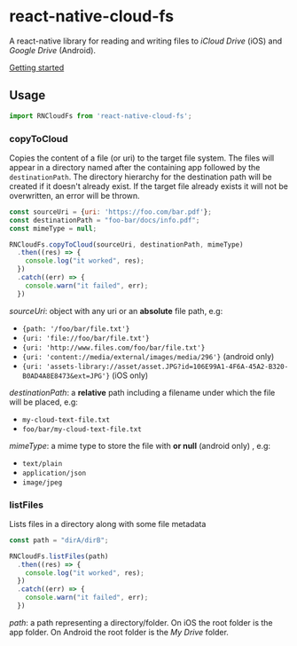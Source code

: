 
# react-native-cloud-fs

A react-native library for reading and writing files to _iCloud Drive_ (iOS) and _Google Drive_ (Android).

[Getting started](./docs/getting-started.md)

## Usage
```javascript
import RNCloudFs from 'react-native-cloud-fs';
```

### copyToCloud
Copies the content of a file (or uri) to the target file system.  The files will appear in a directory named after the containing app followed by the `destinationPath`.  The directory hierarchy for the destination path will be created if it doesn't already exist. If the target file already exists it will not be overwritten, an error will be thrown. 

```javascript
const sourceUri = {uri: 'https://foo.com/bar.pdf'};
const destinationPath = "foo-bar/docs/info.pdf";
const mimeType = null;

RNCloudFs.copyToCloud(sourceUri, destinationPath, mimeType)
  .then((res) => {
    console.log("it worked", res);
  })
  .catch((err) => {
    console.warn("it failed", err);
  })
```

_sourceUri_: object with any uri or an **absolute** file path, e.g:
 * `{path: '/foo/bar/file.txt'}`
 * `{uri: 'file://foo/bar/file.txt'}`
 * `{uri: 'http://www.files.com/foo/bar/file.txt'}`
 * `{uri: 'content://media/external/images/media/296'}` (android only)
 * `{uri: 'assets-library://asset/asset.JPG?id=106E99A1-4F6A-45A2-B320-B0AD4A8E8473&ext=JPG'}` (iOS only)
 
_destinationPath_: a **relative** path including a filename under which the file will be placed, e.g:
 * `my-cloud-text-file.txt`
 * `foo/bar/my-cloud-text-file.txt`
 
_mimeType_:  a mime type to store the file with **or null** (android only) , e.g:
 * `text/plain`
 * `application/json`
 * `image/jpeg`

### listFiles
Lists files in a directory along with some file metadata

```javascript
const path = "dirA/dirB";

RNCloudFs.listFiles(path)
  .then((res) => {
    console.log("it worked", res);
  })
  .catch((err) => {
    console.warn("it failed", err);
  })
```

_path_: a path representing a directory/folder.  On iOS the root folder is the app folder. On Android the root folder is the _My Drive_ folder.